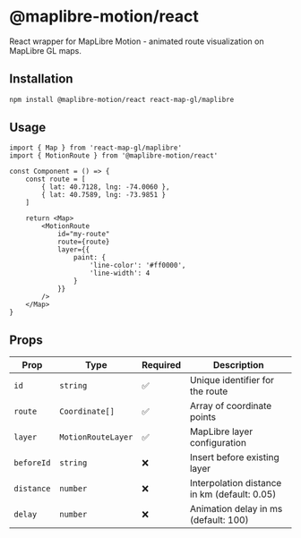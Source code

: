 # @maplibre-motion/react

React wrapper for MapLibre Motion - animated route visualization on MapLibre GL maps.

## Installation

```bash
npm install @maplibre-motion/react react-map-gl/maplibre
```

## Usage

```tsx
import { Map } from 'react-map-gl/maplibre'
import { MotionRoute } from '@maplibre-motion/react'

const Component = () => {
    const route = [
        { lat: 40.7128, lng: -74.0060 },
        { lat: 40.7589, lng: -73.9851 }
    ]

    return <Map>
        <MotionRoute
            id="my-route"
            route={route}
            layer={{
                paint: {
                    'line-color': '#ff0000',
                    'line-width': 4
                }
            }}
        />
    </Map>
}
```

## Props

| Prop | Type | Required | Description |
|------|------|----------|-------------|
| `id` | `string` | ✅ | Unique identifier for the route |
| `route` | `Coordinate[]` | ✅ | Array of coordinate points |
| `layer` | `MotionRouteLayer` | ✅ | MapLibre layer configuration |
| `beforeId` | `string` | ❌ | Insert before existing layer |
| `distance` | `number` | ❌ | Interpolation distance in km (default: 0.05) |
| `delay` | `number` | ❌ | Animation delay in ms (default: 100) |
